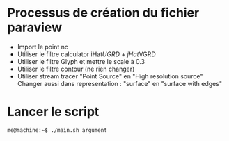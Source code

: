 # Processus de création du fichier paraview

- Import le point nc
- Utiliser le filtre calculator iHat*UGRD + jHat*VGRD
- Utiliser le filtre Glyph et mettre le scale à 0.3
- Utiliser le filtre contour (ne rien changer)
- Utiliser stream tracer "Point Source" en "High resolution source"
  Changer aussi dans representation : "surface" en "surface with edges"

# Lancer le script

```console
me@machine:~$ ./main.sh argument
```
